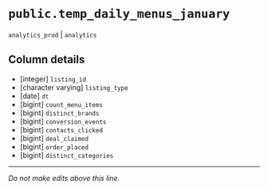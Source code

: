 # `public.temp_daily_menus_january`
`analytics_prod` | `analytics`

## Column details
* [integer]   `listing_id`
* [character varying] `listing_type`
* [date]      `dt`
* [bigint]    `count_menu_items`
* [bigint]    `distinct_brands`
* [bigint]    `conversion_events`
* [bigint]    `contacts_clicked`
* [bigint]    `deal_claimed`
* [bigint]    `order_placed`
* [bigint]    `distinct_categories`

-------------------------------------------------------------------------------
*Do not make edits above this line.*
